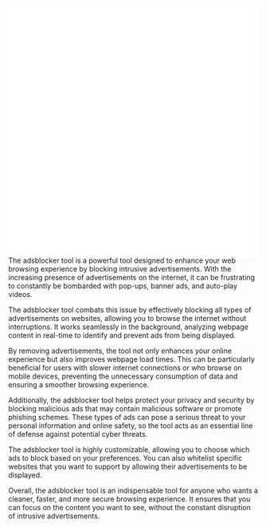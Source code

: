 <img align="right" alt="coding"  src="adsblocker.gif">
<p>The adsblocker tool is a powerful tool designed to enhance your web browsing experience by blocking intrusive advertisements. With the increasing presence of advertisements on the internet, it can be frustrating to constantly be bombarded with pop-ups, banner ads, and auto-play videos. 

The adsblocker tool combats this issue by effectively blocking all types of advertisements on websites, allowing you to browse the internet without interruptions. It works seamlessly in the background, analyzing webpage content in real-time to identify and prevent ads from being displayed.

By removing advertisements, the tool not only enhances your online experience but also improves webpage load times. This can be particularly beneficial for users with slower internet connections or who browse on mobile devices, preventing the unnecessary consumption of data and ensuring a smoother browsing experience.

Additionally, the adsblocker tool helps protect your privacy and security by blocking malicious ads that may contain malicious software or promote phishing schemes. These types of ads can pose a serious threat to your personal information and online safety, so the tool acts as an essential line of defense against potential cyber threats.

The adsblocker tool is highly customizable, allowing you to choose which ads to block based on your preferences. You can also whitelist specific websites that you want to support by allowing their advertisements to be displayed.

Overall, the adsblocker tool is an indispensable tool for anyone who wants a cleaner, faster, and more secure browsing experience. It ensures that you can focus on the content you want to see, without the constant disruption of intrusive advertisements.</p>


